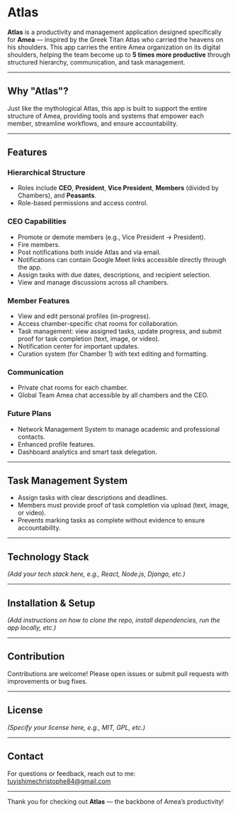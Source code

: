 # Atlas

**Atlas** is a productivity and management application designed specifically for **Amea** — inspired by the Greek Titan Atlas who carried the heavens on his shoulders. This app carries the entire Amea organization on its digital shoulders, helping the team become up to **5 times more productive** through structured hierarchy, communication, and task management.

---

## Why "Atlas"?

Just like the mythological Atlas, this app is built to support the entire structure of Amea, providing tools and systems that empower each member, streamline workflows, and ensure accountability.

---

## Features

### Hierarchical Structure
- Roles include **CEO**, **President**, **Vice President**, **Members** (divided by Chambers), and **Peasants**.
- Role-based permissions and access control.

### CEO Capabilities
- Promote or demote members (e.g., Vice President → President).
- Fire members.
- Post notifications both inside Atlas and via email.
- Notifications can contain Google Meet links accessible directly through the app.
- Assign tasks with due dates, descriptions, and recipient selection.
- View and manage discussions across all chambers.

### Member Features
- View and edit personal profiles (in-progress).
- Access chamber-specific chat rooms for collaboration.
- Task management: view assigned tasks, update progress, and submit proof for task completion (text, image, or video).
- Notification center for important updates.
- Curation system (for Chamber 1) with text editing and formatting.

### Communication
- Private chat rooms for each chamber.
- Global Team Amea chat accessible by all chambers and the CEO.

### Future Plans
- Network Management System to manage academic and professional contacts.
- Enhanced profile features.
- Dashboard analytics and smart task delegation.

---

## Task Management System

- Assign tasks with clear descriptions and deadlines.
- Members must provide proof of task completion via upload (text, image, or video).
- Prevents marking tasks as complete without evidence to ensure accountability.

---

## Technology Stack

*(Add your tech stack here, e.g., React, Node.js, Django, etc.)*

---

## Installation & Setup

*(Add instructions on how to clone the repo, install dependencies, run the app locally, etc.)*

---

## Contribution

Contributions are welcome! Please open issues or submit pull requests with improvements or bug fixes.

---

## License

*(Specify your license here, e.g., MIT, GPL, etc.)*

---

## Contact

For questions or feedback, reach out to me: tuyishimechristophe84@gmail.com 


---

Thank you for checking out **Atlas** — the backbone of Amea’s productivity!


 
 
